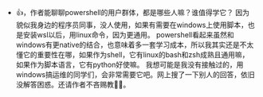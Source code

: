 - 👍，作者能聊聊powershell的用户群体，都是哪些人嘛？谁值得学它？
  因为貌似我身边的程序员同事，没人使用，如果有需要在windows上使用脚本，也是安装wsl以后，用linux命令，因为更通用。
  powershell看起来虽然和windows有更native的结合，也意味着多一套学习成本，所以我其实还是不太懂它的重要性在哪，如果作为shell，它有linux的bash和zsh成熟且通用嘛，如果作为脚本语言，它有python好使嘛。
  我想可能是我没有接触过的，用windows搞运维的同学们，会非常需要它吧。网上搜了一下别人的回答，依旧没解答困惑。还请作者不吝赐教🦀🦀。
